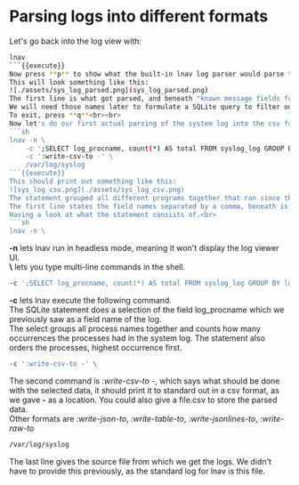 # Parsing logs into different formats
Let's go back into the log view with:
```sh
lnav
```{{execute}}
Now press **p** to show what the built-in lnav log parser would parse the current log line to.<br>
This will look something like this:
![./assets/sys_log_parsed.png](sys_log_parsed.png)
The first line is what got parsed, and beneath "known message fields for table" in line 4 we can see the table name and field names for the parsed line.<br>
We will need those names later to formulate a SQLite query to filter our logs and parse what we get into a format of our choosing.<br>
To exit, press **q**<br><br>
Now let's do our first actual parsing of the system log into the csv format, used in excel for example.
```sh
lnav -n \
    -c ';SELECT log_procname, count(*) AS total FROM syslog_log GROUP BY log_procname ORDER BY total DESC LIMIT 10' \
    -c ':write-csv-to -' \
    /var/log/syslog
```{{execute}}
This should print out something like this:
![sys_log_csv.png](./assets/sys_log_csv.png)
The statement grouped all different programs together that ran since the vm started, and counted how many times they appeared in the system logs.<br>
The first line states the field names separated by a comma, beneath is the data.<br>
Having a look at what the statement consists of.<br>
```sh
lnav -n \
```
**-n** lets lnav run in headless mode, meaning it won't display the log viewer UI.<br>
**\\** lets you type multi-line commands in the shell.<br>
```sh
-c ';SELECT log_procname, count(*) AS total FROM syslog_log GROUP BY log_procname ORDER BY total DESC LIMIT 10' \
```
**-c** lets lnav execute the following command.<br>
The SQLite statement does a selection of the field log_procname which we previously saw as a field name of the log.<br>
The select groups all process names together and counts how many occurrences the processes had in the system log. The statement also orders the processes, highest occurrence first.<br>
```sh
-c ':write-csv-to -' \
```
The second command is *:write-csv-to -*, which says what should be done with the selected data, it should print it to standard out in a csv format, as we gave **-** as a location. You could also give a file.csv to store the parsed data.<br>
Other formats are *:write-json-to*, *:write-table-to*, *:write-jsonlines-to*, *:write-raw-to*
```sh
/var/log/syslog
```
The last line gives the source file from which we get the logs. We didn't have to provide this previously, as the standard log for lnav is this file.
